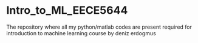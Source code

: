 # Intro_to_ML_EECE5644
The repository where all my python/matlab codes are present required for introduction to machine learning course by deniz erdogmus
